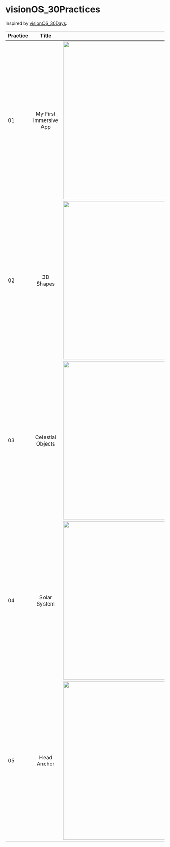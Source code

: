 # visionOS_30Practices

Inspired by [visionOS_30Days](https://github.com/satoshi0212/visionOS_30Days).

| Practice      | Title       | Preview       |
| -------------- |:--------------:| --------------:|
| 01 | My First Immersive App | <img src="https://github.com/yuchenz27/visionOS_30Practices/assets/44870300/0e05fe47-1a99-4752-84d3-ff256d8163e5" alt="MyFirstImmersiveApp" width="500">
| 02 | 3D Shapes | <img src="https://github.com/yuchenz27/visionOS_30Practices/assets/44870300/1635a8b6-7ece-43b4-a627-78a85c24d58b" alt="3DShapes" width="500">
| 03 | Celestial Objects | <img src="https://github.com/yuchenz27/visionOS_30Practices/assets/44870300/ec368e98-0f72-4a2c-8f8c-4a506342b1cf" alt="CelestialObjects" width="500">
| 04 | Solar System | <img src="https://github.com/yuchenz27/visionOS_30Practices/assets/44870300/596aa187-58ea-4864-ab79-2623a06d9ff6" alt="SolarSystem" width="500">
| 05 | Head Anchor | <img src="https://github.com/yuchenz27/visionOS_30Practices/assets/44870300/14c81699-d9ae-4f4d-8434-15e989570d07" alt="HeadAnchor" width="500">
